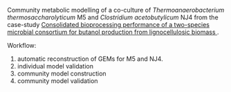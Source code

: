Community metabolic modelling of a co-culture of *Thermoanaerobacterium thermosaccharolyticum* M5 and *Clostridium acetobutylicum* NJ4 from the case-study [Consolidated bioprocessing performance of a two-species microbial consortium for butanol production from lignocellulosic biomass
](https://doi.org/10.1002/bit.27464).

Workflow:
1. automatic reconstruction of GEMs for M5 and NJ4.
1. individual model validation
1. community model construction
1. community model validation